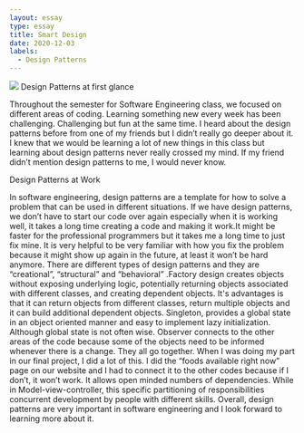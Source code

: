 ```yaml
---
layout: essay
type: essay
title: Smart Design
date: 2020-12-03
labels:
  - Design Patterns
---
```

<img src="/images/design-patterns(1).png">
Design Patterns at first glance

Throughout the semester for Software Engineering class, we focused on different areas of coding. Learning something new every week has been challenging. Challenging but fun at the same time. I heard about the design patterns  before from one of my friends but I didn’t really go deeper about it. I knew that we would be learning a lot of new things in this class but learning about design patterns never really crossed my mind. If my friend didn’t mention design patterns to me, I would never know. 

Design Patterns at Work

In software engineering, design patterns are a template for how to solve a problem that can be used in different situations. If we have design patterns, we don’t have to start our code over again especially when it is working well, it takes a long time creating a code and making it work.It might be faster for the professional programmers but it takes me a long time to just fix mine. It is very helpful to be very familiar with how you fix the problem because it might show up again in the future, at least it won’t be hard anymore.  There are different types of design patterns and they are “creational”, “structural” and “behavioral” .Factory design creates objects without exposing underlying logic, potentially returning objects associated with different classes, and creating dependent objects. It's advantages is that it can return objects from different classes, return multiple objects and it can build additional dependent objects. Singleton, provides a  global state in an object oriented manner and easy to implement lazy initialization. Although global state is not often wise. Observer  connects to the other areas of the code because some of the objects need to be informed whenever there is a change. They all go together. When I was doing my part in our final project, I did a lot of this. I did the “foods available right now” page on our website and I had to connect it to the other codes because if I don’t, it won’t work. It allows open minded numbers of dependencies. While in Model-view-controller, this specific partitioning of responsibilities concurrent development by people with different skills. Overall, design patterns are very important in software engineering and I look forward to learning more about it. 


